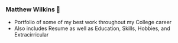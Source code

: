 ### Matthew Wilkins 👋
* Portfolio of some of my best work throughout my College career
* Also includes Resume as well as Education, Skills, Hobbies, and Extracirricular  
